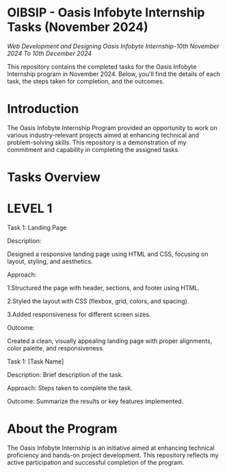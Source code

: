 # OIBSIP - Oasis Infobyte Internship Tasks (November 2024)
*Web Development and Designing Oasis Infobyte Internship-10th November 2024 To 10th December 2024*

This repository contains the completed tasks for the Oasis Infobyte Internship program in November 2024. Below, you'll find the details of each task, the steps taken for completion, and the outcomes.

# Introduction
The Oasis Infobyte Internship Program provided an opportunity to work on various industry-relevant projects aimed at enhancing technical and problem-solving skills. This repository is a demonstration of my commitment and capability in completing the assigned tasks.

# Tasks Overview
# LEVEL 1
 Task 1: Landing Page
 
 Description:
 
Designed a responsive landing page using HTML and CSS, focusing on layout, styling, and aesthetics.

 Approach:
 
1.Structured the page with header, sections, and footer using HTML.

2.Styled the layout with CSS (flexbox, grid, colors, and spacing).

3.Added responsiveness for different screen sizes.

 Outcome:
 
Created a clean, visually appealing landing page with proper alignments, color palette, and responsiveness.

Task 1: [Task Name]

Description: Brief description of the task.

Approach: Steps taken to complete the task.

Outcome: Summarize the results or key features implemented.

# About the Program

The Oasis Infobyte Internship is an initiative aimed at enhancing technical proficiency and hands-on project development. This repository reflects my active participation and successful completion of the program.



